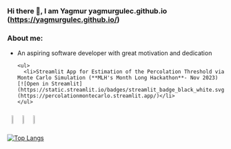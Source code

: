 ### Hi there 👋, I am Yagmur yagmurgulec.github.io (https://yagmurgulec.github.io/)
### About me: 
<ul>
  <li>An aspiring software developer with great motivation and dedication</li>

    <ul>
      <li>Streamlit App for Estimation of the Percolation Threshold via Monte Carlo Simulation (**MLH's Month Long Hackathon**- Nov 2023) [![Open in Streamlit](https://static.streamlit.io/badges/streamlit_badge_black_white.svg)](https://percolationmontecarlo.streamlit.app/)</li>
    </ul>
  </li>
</ul>

<div class="image-container" style="display: flex; 
 margin-right: 100;
  width: 50%;
  padding: 10px;"> 
 <img src="https://cdn.jsdelivr.net/gh/devicons/devicon/icons/python/python-original-wordmark.svg" style="width: 10%; height: auto;"> 
 <img src="https://cdn.jsdelivr.net/gh/devicons/devicon/icons/flask/flask-original-wordmark.svg"  style="width: 10%; height: auto;"> 
 <img src="https://cdn.jsdelivr.net/gh/devicons/devicon/icons/postgresql/postgresql-original-wordmark.svg" style="width: 10%; height: auto;">
</div>


[![Top Langs](https://github-readme-stats.vercel.app/api/top-langs/?username=YagmurGULEC&hide=css,scss,html&layout=donut-vertical)](https://github.com/YagmurGULEC/github-readme-stats)



